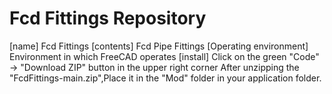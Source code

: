 # Fcd Fittings Repository
[name] Fcd Fittings
[contents] Fcd Pipe Fittings
[Operating environment] Environment in which FreeCAD operates
[install] Click on the green "Code" → "Download ZIP" button in the upper right corner
After unzipping  the "FcdFittings-main.zip",Place it in the "Mod" folder in your application folder.
